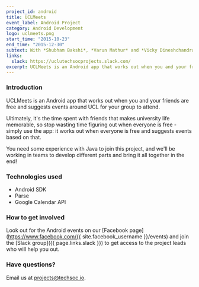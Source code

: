 ```yaml
---
project_id: android
title: UCLMeets
event_label: Android Project
category: Android Development
logo: uclmeets.png
start_time: "2015-10-23"
end_time: "2015-12-30"
subtext: With *Shubham Bakshi*, *Varun Mathur* and *Vicky Dineshchandra*
links:
  slack: https://uclutechsocprojects.slack.com/
excerpt: UCLMeets is an Android app that works out when you and your friends are free and suggests events around UCL for your group to attend.
---
```


### Introduction

UCLMeets is an Android app that works out when you and your friends are free and suggests events around UCL for your group to attend.

Ultimately, it's the time spent with friends that makes university life memorable, so stop wasting time figuring out when everyone is free - simply use the app: it works out when everyone is free and suggests events based on that.

You need some experience with Java to join this project, and we'll be working in teams to develop different parts and bring it all together in the end!

### Technologies used

- Android SDK
- Parse
- Google Calendar API

### How to get involved

Look out for the Android events on our [Facebook page](https://www.facebook.com/{{ site.facebook_username }}/events) and join the [Slack group]({{ page.links.slack }}) to get access to the project leads who will help you out.

### Have questions?

Email us at <projects@techsoc.io>.
